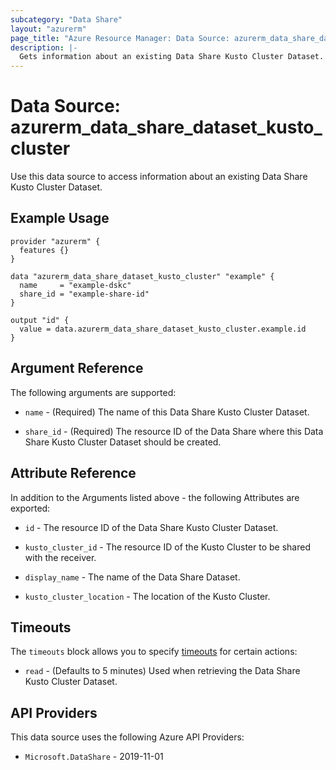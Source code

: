 ```yaml
---
subcategory: "Data Share"
layout: "azurerm"
page_title: "Azure Resource Manager: Data Source: azurerm_data_share_dataset_kusto_cluster"
description: |-
  Gets information about an existing Data Share Kusto Cluster Dataset.
---
```


# Data Source: azurerm_data_share_dataset_kusto_cluster

Use this data source to access information about an existing Data Share Kusto Cluster Dataset.

## Example Usage

```hcl
provider "azurerm" {
  features {}
}

data "azurerm_data_share_dataset_kusto_cluster" "example" {
  name     = "example-dskc"
  share_id = "example-share-id"
}

output "id" {
  value = data.azurerm_data_share_dataset_kusto_cluster.example.id
}
```

## Argument Reference

The following arguments are supported:

* `name` - (Required) The name of this Data Share Kusto Cluster Dataset.

* `share_id` - (Required) The resource ID of the Data Share where this Data Share Kusto Cluster Dataset should be created.

## Attribute Reference

In addition to the Arguments listed above - the following Attributes are exported:

* `id` - The resource ID of the Data Share Kusto Cluster Dataset.

* `kusto_cluster_id` - The resource ID of the Kusto Cluster to be shared with the receiver.

* `display_name` - The name of the Data Share Dataset.

* `kusto_cluster_location` - The location of the Kusto Cluster.

## Timeouts

The `timeouts` block allows you to specify [timeouts](https://developer.hashicorp.com/terraform/language/resources/configure#define-operation-timeouts) for certain actions:

* `read` - (Defaults to 5 minutes) Used when retrieving the Data Share Kusto Cluster Dataset.

## API Providers
<!-- This section is generated, changes will be overwritten -->
This data source uses the following Azure API Providers:

* `Microsoft.DataShare` - 2019-11-01
